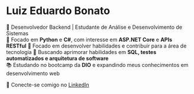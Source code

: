 # Luiz Eduardo Bonato  

🚀 Desenvolvedor Backend | Estudante de Análise e Desenvolvimento de Sistemas  
🔹 Focado em **Python** e **C#**, com interesse em **ASP.NET Core** e **APIs RESTful** 
💼 Focado em desenvolver habilidades e contribuir para a área de tecnologia
🎯 Buscando aprimorar habilidades em **SQL, testes automatizados e arquitetura de software**  
📚 Estudando no bootcamp da **DIO** e expandindo meus conhecimentos em desenvolvimento web  

🔗 Conecte-se comigo no [LinkedIn](www.linkedin.com/in/luizbonato)  